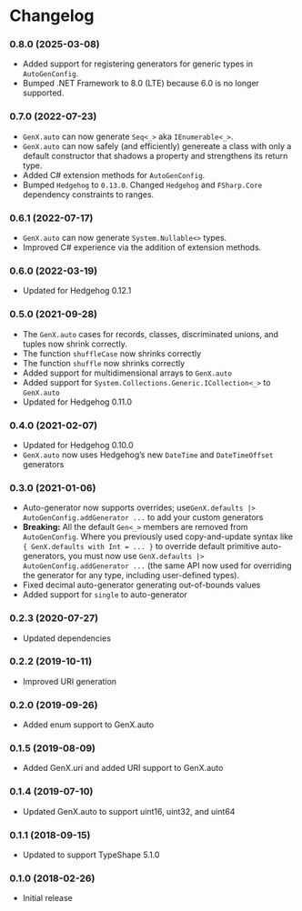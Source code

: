 # Changelog

### 0.8.0 (2025-03-08)

* Added support for registering generators for generic types in `AutoGenConfig`.
* Bumped .NET Framework to 8.0 (LTE) because 6.0 is no longer supported.

### 0.7.0 (2022-07-23)

* `GenX.auto` can now generate `Seq<_>` aka `IEnumerable<_>`.
* `GenX.auto` can now safely (and efficiently) genereate a class with only a default constructor that shadows a property and strengthens its return type.
* Added C# extension methods for `AutoGenConfig`.
* Bumped `Hedgehog` to `0.13.0`.  Changed `Hedgehog` and `FSharp.Core` dependency constraints to ranges.

### 0.6.1 (2022-07-17)

* `GenX.auto` can now generate `System.Nullable<>` types.
* Improved C# experience via the addition of extension methods.

### 0.6.0 (2022-03-19)

* Updated for Hedgehog 0.12.1

### 0.5.0 (2021-09-28)

* The `GenX.auto` cases for records, classes, discriminated unions, and tuples now shrink correctly.
* The function `shuffleCase` now shrinks correctly
* The function `shuffle` now shrinks correctly
* Added support for multidimensional arrays to `GenX.auto`
* Added support for `System.Collections.Generic.ICollection<_>` to `GenX.auto`
* Updated for Hedgehog 0.11.0

### 0.4.0 (2021-02-07)

* Updated for Hedgehog 0.10.0
* `GenX.auto` now uses Hedgehog’s new `DateTime` and `DateTimeOffset` generators

### 0.3.0 (2021-01-06)

* Auto-generator now supports overrides; use`GenX.defaults |> AutoGenConfig.addGenerator ...` to add your custom generators
* **Breaking:** All the default `Gen<_>` members are removed from `AutoGenConfig`. Where you previously used copy-and-update syntax like `{ GenX.defaults with Int = ... }` to override default primitive auto-generators, you must now use `GenX.defaults |> AutoGenConfig.addGenerator ...` (the same API now used for overriding the generator for any type, including user-defined types).
* Fixed decimal auto-generator generating out-of-bounds values
* Added support for `single` to auto-generator

### 0.2.3 (2020-07-27)

* Updated dependencies

### 0.2.2 (2019-10-11)

* Improved URI generation

### 0.2.0 (2019-09-26)

* Added enum support to GenX.auto

### 0.1.5 (2019-08-09)

* Added GenX.uri and added URI support to GenX.auto

### 0.1.4 (2019-07-10)

* Updated GenX.auto to support uint16, uint32, and uint64

### 0.1.1 (2018-09-15)

* Updated to support TypeShape 5.1.0

### 0.1.0 (2018-02-26)

* Initial release

